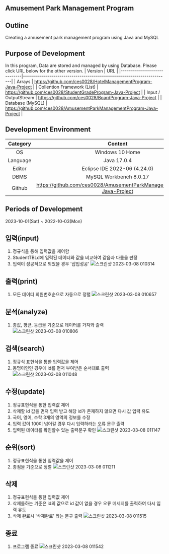 ## Amusement Park Management Program

## Outline
Creating a amusement park management program using Java and MySQL
## Purpose of Development
In this program, Data are stored and managed by using Database.
Please click URL below for the other version.
| Version                     | URL                                                                    |
|-----------------------------|------------------------------------------------------------------------|
| Arrays                      | https://github.com/ces0028/HotelManagementProgram-Java-Project         |
| Collention Framework (List) | https://github.com/ces0028/StudentGradeProgram-Java-Project            |
| Input / OutputStream        | https://github.com/ces0028/BoardProgram-Java-Project                   |
| Database (MySQL)            | https://github.com/ces0028/AmusementParkManagementProgram-Java-Project |

## Development Environment
| Category |                                 Content                                |
|:--------:|:----------------------------------------------------------------------:|
| OS       | Windows 10 Home                                                        |
| Language | Java 17.0.4                                                            |
| Editor   | Eclipse IDE 2022-06 (4.24.0)                                           |
| DBMS     | MySQL Workbench 8.0.17                                                 |
| Github   | https://github.com/ces0028/AmusementParkManagementProgram-Java-Project |

## Periods of Development
2023-10-01(Sat) ~ 2022-10-03(Mon)

## 입력(input)
1. 정규식을 통해 입력값을 제어함
2. StudentTBLd에 입력된 데이터와 값을 비교하여 같음과 다름을 판정
3. 입력이  성공적으로 되었을 경우 '삽입성공'
![스크린샷 2023-03-08 010314](https://user-images.githubusercontent.com/126849356/224261275-0887c78c-093c-438b-9df6-35417b6a0af4.png)

## 출력(print)
1. 모든 데이터 회원번호순으로 자동으로 정렬
![스크린샷 2023-03-08 010657](https://user-images.githubusercontent.com/126849356/224263197-5c4b0de4-e4ad-4003-9aa5-c09fd30a39d0.png)

## 분석(analyze)
1. 총값, 평균, 등급을 기준으로 데이터를 가져와 출력
![스크린샷 2023-03-08 010806](https://user-images.githubusercontent.com/126849356/224263335-f429ce67-ac8a-40b5-899d-421167fa3321.png)

## 검색(search) 
1. 정규식 표현식을 통한 입력값을 제어
2. 동명이인인 경우에 id를 먼저 부여받은 순서대로 출력
![스크린샷 2023-03-08 011048](https://user-images.githubusercontent.com/126849356/224263769-76d2c2de-72f3-4d67-97e9-f5b32ab31a65.png)

## 수정(update)
1. 정규표현식을 통한 입력값 제어
2. 삭제할 id 값을 먼저 입력 받고 해당 id가 존재하지 않으면 다시 값 입력 유도
3. 국어, 영어, 수학 3개의 영역의 정보를 수정
4. 입력 값이 100이 넘어갈 경우 다시 입력하라는 오류 문구 출력
3. 입력된 데이터를 확인할수 있는 출력문구 확인
![스크린샷 2023-03-08 011147](https://user-images.githubusercontent.com/126849356/224264211-0d229bcc-da00-4b2f-8dbe-72eaac24cc05.png)

## 순위(sort)
1. 정규표현식을 통한 입력값을 제어
2. 총점을 기준으로 정렬
![스크린샷 2023-03-08 011211](https://user-images.githubusercontent.com/126849356/224265166-d91c05c4-42f1-4da1-b130-1aa34f11fd8d.png)

## 삭제
1. 정규표현식을 통한 입력값 제어
2. 삭제를하는 기준은 id의 값으로 id 값이 없을 경우 오류 메세지를 출력하여 다시 입력 유도
3. 삭제 완료시 '삭제완료' 라는 문구 출력
![스크린샷 2023-03-08 011515](https://user-images.githubusercontent.com/126849356/224265702-702b4891-6c0d-49ca-a176-a0c201b8b879.png)

## 종료
1. 프로그램 종료
![스크린샷 2023-03-08 011542](https://user-images.githubusercontent.com/126849356/224266307-8709d2ee-9289-4421-81b2-43f5e1b957d7.png)

